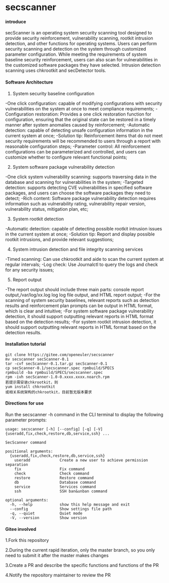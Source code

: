 # secscanner

#### introduce

secScanner is an operating system security scanning tool designed to provide security reinforcement, vulnerability scanning, rootkit intrusion detection, and other functions for operating systems. Users can perform security scanning and detection on the system through customized parameter configuration. While meeting the requirements of system baseline security reinforcement, users can also scan for vulnerabilities in the customized software packages they have selected. Intrusion detection scanning uses chkrootkit and secDetector tools.

#### Software Architecture
1. System security baseline configuration 

-One click configuration: capable of modifying configurations with security vulnerabilities on the system at once to meet compliance requirements; 
-Configuration restoration: Provides a one click restoration function for configuration, ensuring that the original state can be restored in a timely manner after system anomalies caused by reinforcement; 
-Automatic detection: capable of detecting unsafe configuration information in the current system at once; 
-Solution tip: Reinforcement items that do not meet security requirements will be recommended to users through a report with reasonable configuration steps; 
-Parameter control: All reinforcement configurations can be parameterized and controlled, and users can customize whether to configure relevant functional points; 

2. System software package vulnerability detection 

-One click system vulnerability scanning: supports traversing data in the database and scanning for vulnerabilities in the system; 
-Targeted detection: supports detecting CVE vulnerabilities in specified software packages, and users can choose the software packages they need to detect; 
-Rich content: Software package vulnerability detection requires information such as vulnerability rating, vulnerability repair version, vulnerability status, mitigation plan, etc; 

3. System rootkit detection 

-Automatic detection: capable of detecting possible rootkit intrusion issues in the current system at once; 
-Solution tip: Report and display possible rootkit intrusions, and provide relevant suggestions; 

4. System intrusion detection and file integrity scanning services 

-Timed scanning: Can use chkrootkit and aide to scan the current system at regular intervals; 
-Log check: Use Journalctl to query the logs and check for any security issues; 

5. Report output 

-The report output should include three main parts: console report output,/var/log/xx.log log log file output, and HTML report output; 
-For the scanning of system security baselines, relevant reports such as detection results and reinforcement plan prompts can be output in HTML format, which is clear and intuitive; 
-For system software package vulnerability detection, it should support outputting relevant reports in HTML format based on the detection results; 
-For system rootkit intrusion detection, it should support outputting relevant reports in HTML format based on the detection results.

#### Installation tutorial

```
git clone https://gitee.com/openeuler/secscanner
mv secscanner secScanner-0.1
tar -cvf secScanner-0.1.tar.gz secScanner-0.1
cp secScanner-0.1/secscanner.spec rpmbuild/SPECS
rpmbuild -ba rpmbuild/SPECS/secscanner.spec
rpm -ivh secScanner-1.0-0.xxxx.xxxx.noarch.rpm
若提示需安装chkrootkit，则
yum install chkrootkit
或相关系统架构的chkrootkit，目前暂无版本要求
```

#### Directions for use

Run the secscanner -h command in the CLI terminal to display the following parameter prompts: 

```
usage: secscanner [-h] [--config] [-q] [-V] {useradd,fix,check,restore,db,service,ssh} ...

SecScanner command

positional arguments:
  {useradd,fix,check,restore,db,service,ssh}
    useradd             Create a new user to achieve permission separation
    fix                 Fix command
    check               Check command
    restore             Restore command
    db                  Database command
    service             Services command
    ssh                 SSH ban&unban command

optional arguments:
  -h, --help            show this help message and exit
  --config              Show settings file path
  -q, --quiet           Quiet mode
  -V, --version         Show version

```


#### Gitee involved

1.Fork this repository

2.During the current rapid iteration, only the master  branch, so you only need to submit it after the master makes changes  

3.Create a PR and describe the specific functions and functions of the  PR 

4.Notify the repository maintainer to review the PR
